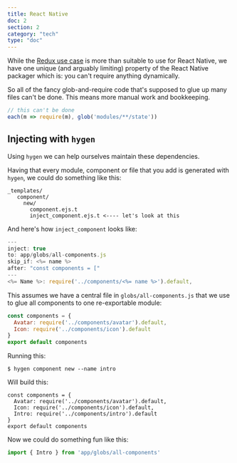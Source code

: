 ```yaml
---
title: React Native
doc: 2
section: 2
category: "tech"
type: "doc"
---
```


While the [Redux use case](1-redux.md) is more than suitable to use for React Native, we have one unique (and arguably limiting) property of the React Native packager which is: you can't require anything dynamically.

So all of the fancy glob-and-require code that's supposed to glue up many files can't be done. This means more manual work and bookkeeping.

```javascript
// this can't be done
each(m => require(m), glob('modules/**/state'))
```

## Injecting with `hygen`

Using `hygen` we can help ourselves maintain these dependencies.

Having that every module, component or file that you add is generated with `hygen`, we could do something like this:

```bash{5}
_templates/
   component/
     new/
       component.ejs.t
       inject_component.ejs.t <---- let's look at this
```

And here's how `inject_component` looks like:

```javascript
---
inject: true
to: app/globs/all-components.js
skip_if: <%= name %>
after: "const components = ["
---
<%= Name %>: require('../components/<%= name %>').default,
```

This assumes we have a central file in `globs/all-components.js` that we use to glue all components to one re-exportable module:

```javascript
const components = {
  Avatar: require('../components/avatar').default,
  Icon: require('../components/icon').default
}
export default components
```

Running this:

```
$ hygen component new --name intro
```

Will build this:

```javascript{4}
const components = {
  Avatar: require('../components/avatar').default,
  Icon: require('../components/icon').default,
  Intro: require('../components/intro').default
}
export default components
```

Now we could do something fun like this:

```javascript
import { Intro } from 'app/globs/all-components'
```
